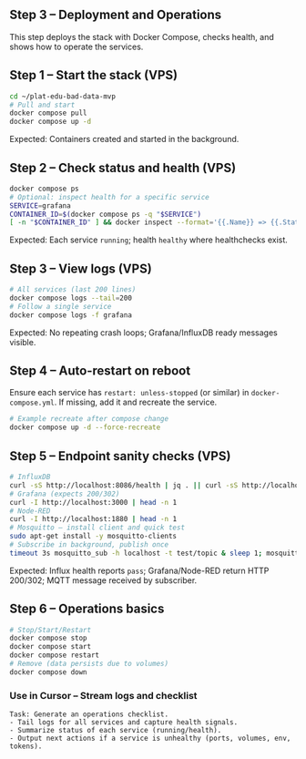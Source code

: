 ## Step 3 – Deployment and Operations

This step deploys the stack with Docker Compose, checks health, and shows how to operate the services.

## Step 1 – Start the stack (VPS)

```bash
cd ~/plat-edu-bad-data-mvp
# Pull and start
docker compose pull
docker compose up -d
```
Expected: Containers created and started in the background.

## Step 2 – Check status and health (VPS)

```bash
docker compose ps
# Optional: inspect health for a specific service
SERVICE=grafana
CONTAINER_ID=$(docker compose ps -q "$SERVICE")
[ -n "$CONTAINER_ID" ] && docker inspect --format='{{.Name}} => {{.State.Status}} / Health={{if .State.Health}}{{.State.Health.Status}}{{else}}n/a{{end}}' $CONTAINER_ID || true
```
Expected: Each service `running`; health `healthy` where healthchecks exist.

## Step 3 – View logs (VPS)

```bash
# All services (last 200 lines)
docker compose logs --tail=200
# Follow a single service
docker compose logs -f grafana
```
Expected: No repeating crash loops; Grafana/InfluxDB ready messages visible.

## Step 4 – Auto-restart on reboot

Ensure each service has `restart: unless-stopped` (or similar) in `docker-compose.yml`. If missing, add it and recreate the service.

```bash
# Example recreate after compose change
docker compose up -d --force-recreate
```

## Step 5 – Endpoint sanity checks (VPS)

```bash
# InfluxDB
curl -sS http://localhost:8086/health | jq . || curl -sS http://localhost:8086/health
# Grafana (expects 200/302)
curl -I http://localhost:3000 | head -n 1
# Node-RED
curl -I http://localhost:1880 | head -n 1
# Mosquitto – install client and quick test
sudo apt-get install -y mosquitto-clients
# Subscribe in background, publish once
timeout 3s mosquitto_sub -h localhost -t test/topic & sleep 1; mosquitto_pub -h localhost -t test/topic -m "hello"
```
Expected: Influx health reports `pass`; Grafana/Node-RED return HTTP 200/302; MQTT message received by subscriber.

## Step 6 – Operations basics

```bash
# Stop/Start/Restart
docker compose stop
docker compose start
docker compose restart
# Remove (data persists due to volumes)
docker compose down
```

### Use in Cursor – Stream logs and checklist
```
Task: Generate an operations checklist.
- Tail logs for all services and capture health signals.
- Summarize status of each service (running/health).
- Output next actions if a service is unhealthy (ports, volumes, env, tokens).
``` 